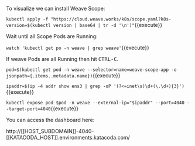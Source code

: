 To visualize we can install Weave Scope:

`kubectl apply -f "https://cloud.weave.works/k8s/scope.yaml?k8s-version=$(kubectl version | base64 | tr -d '\n')"`{{execute}}

Wait until all Scope Pods are Running:

`watch 'kubectl get po -n weave | grep weave'`{{execute}}

If weave Pods are all Running then hit <kbd>CTRL-C</kbd>.

`pod=$(kubectl get pod -n weave --selector=name=weave-scope-app -o jsonpath={.items..metadata.name})`{{execute}}

`ipaddr=$(ip -4 addr show ens3 | grep -oP '(?<=inet\s)\d+(\.\d+){3}')`{{execute}}

`kubectl expose pod $pod -n weave --external-ip="$ipaddr" --port=4040 --target-port=4040`{{execute}}

You can access the dashboard here:

http://[[HOST_SUBDOMAIN]]-4040-[[KATACODA_HOST]].environments.katacoda.com/

